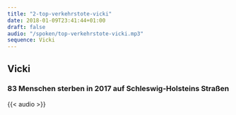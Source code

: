 ```yaml
---
title: "2-top-verkehrstote-vicki"
date: 2018-01-09T23:41:44+01:00
draft: false
audio: "/spoken/top-verkehrstote-vicki.mp3"
sequence: Vicki
---
```


## Vicki
### 83 Menschen sterben in 2017 auf Schleswig-Holsteins Straßen



{{< audio >}}




